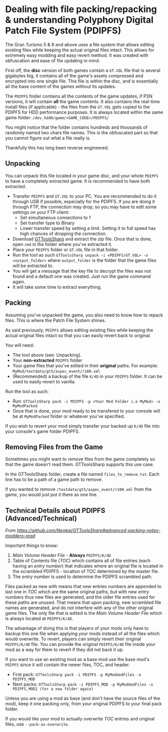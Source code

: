 # Dealing with file packing/repacking & understanding Polyphony Digital Patch File System (PDIPFS)

The Gran Turismo 5 & 6 and above uses a file system that allows editing existing files while keeping the actual original files intact. This allows for extremely easy modding and easy revert method.
It was created with obfuscation and ease of file updating in mind.

First off, the **disc** version of both games contain a `GT.VOL` file that is several gigabytes big, it contains all of the game's assets compressed and encrypted into one single file. This file is within the disc, and is essentially all the base content of the games without its updates.

The `PDIPFS` folder contains all the contents of the game updates, if PSN versions, it will contain **all** the game contents. It also contains the real-time install files (if applicable) - the files from the `GT.VOL` gets copied to the PDIPFS for HDD performance purposes. It is always located within the same game folder: `/dev_hdd0/game/<GAME_CODE>/PDIPFS/`

You might notice that the folder contains hundreds and thousands of randomly named two chars file names. This is the obfuscated part so that you cannot figure out what a file really is.

Thankfully this has long been reverse engineered.

## Unpacking

You can unpack this file located in your game disc, and your whole `PDIPFS` to have a completely extracted game. It is recommended to have both extracted.

* Transfer `PDIPFS` and `GT.VOL` to your PC. You are recommended to do it through USB if possible, especially for the PDIPFS. If you are doing it through FTP, the connection may drop, so you may have to edit some settings on your FTP client:
  * Set simultaneous connections to 1
  * Set transfer type to Binary
  * Lower transfer speed by setting a limit. Setting it to full speed has high chances of dropping the connection.
* Download [GTToolsSharp](https://github.com/Nenkai/GTToolsSharp/releases) and extract the zip file. Once that is done, open `cmd` in the folder where you've extracted it.
* Place your `PDIPFS` folder or `GT.VOL` file in that folder. 
* Run the tool as such `GTToolsSharp unpack -i <PDIPFS/GT.VOL> -o <output_folder>` where `output_folder` is the folder that the game files will be extracted to. 
* You will get a message that the key file to decrypt the files was not found and a default one was created. Just run the game command again.
* It will take some time to extract everything.

## Packing

Assuming you've unpacked the game, you also need to know how to repack files. This is where the Patch File System shines.

As said previously, `PDIPFS` allows editing existing files while keeping the actual original files intact so that you can easily revert back to original.

You will need:
   * The tool above (see: Unpacking).
   * Your **non-extracted** `PDIPFS` folder
   * Your game files that you've edited in their **original** paths. For example: `MyMod/textdata/gt5/aspec_event/r100.xml`
   * (Recommended) a backup of the file `K/4D` in your `PDIPFS` folder. It can be used to easily revert to vanilla.

Run the tool as such:
   * Run: `GTToolsSharp pack -i PDIPFS -p <Your Mod Folder i.e MyMod> -o MyModPacked`
   * Once that is done, your mod ready to be transfered to your console will be at `MyModPacked` folder or whatever you've specified.


If you wish to revert your mod simply transfer your backed up `K/4D` file into your console's game folder PDIPFS.

## Removing Files from the Game

Sometimes you might want to remove files from the game completely so that the game doesn't read them. GTToolsSharp supports this use case.

In the GTToolsSharp folder, create a file named `files_to_remove.txt`. Each line has to be a path of a game path to remove. 

If you wanted to remove `/textdata/gt5/aspec_event/r100.xml` from the game, you would just put it there as one line.


## Technical Details about PDIPFS (Advanced/Technical)
*From https://github.com/Nenkai/GTToolsSharp#advanced-packing-notes-modders-read*

Important things to know:
1. *Main Volume Header File* - **Always** `PDIPFS/K/4D`
2. Table of Contents file (*TOC*) which contains all of file entries (each having an *entry number*) that indicates where an original file is located in the scrambled PDIPFS - location of TOC determined by the master file.
3. The *entry number* is used to determine the PDIPFS scrambled path.

Files packed as new with means that new entries numbers are appended to last one in *TOC* which are the same original paths, but with new entry numbers thus new files are generated, and the older file entries used for these paths are unused. That means that upon packing, new scrambled file names are generated, and do not interfere with any of the other original game files. The only file that is edited is the *Main Volume Header File* which is always located at `PDIPFS/K/4D`.

The advantage of doing this is that players of your mods only have to backup this one file when applying your mods instead of all the files which would overwrite. To revert, players can simply revert their original `PDIPFS/K/4D` file. You can provide the original `PDIPFS/K/4D` file inside your mod as a way for them to revert if they did not back it up.

If you want to use an existing mod as a base mod use the base mod's `PDIPFS` since it will contain the newer files, TOC, and header.
* First pack: `GTToolsSharp pack -i PDIPFS -p MyModdedFiles -o PDIPFS_MOD`
* Next packs: `GTToolsSharp pack -i PDIPFS_MOD -p MyModdedFiles -o PDIPFS_MOD2 (for a new folder again)`

Unless you are using a mod as base (and don't have the source files of the mod), keep it one packing only, from your original PDIPFS to your final pack folder.

If you would like your mod to actually overwrite *TOC* entries and original files, use `--pack-as-overwrite`.
